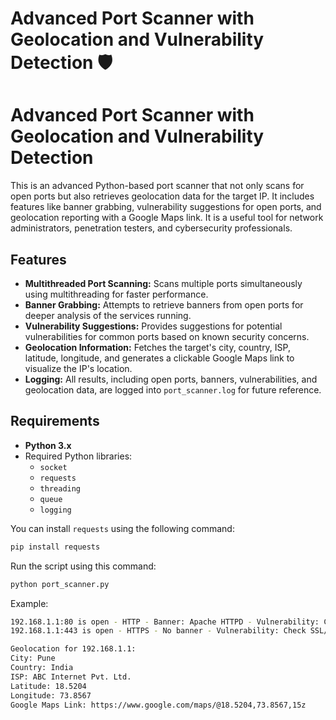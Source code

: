 # Advanced Port Scanner with Geolocation and Vulnerability Detection 🛡️


# Advanced Port Scanner with Geolocation and Vulnerability Detection

This is an advanced Python-based port scanner that not only scans for open ports but also retrieves geolocation data for the target IP. It includes features like banner grabbing, vulnerability suggestions for open ports, and geolocation reporting with a Google Maps link. It is a useful tool for network administrators, penetration testers, and cybersecurity professionals.

## Features

- **Multithreaded Port Scanning:** Scans multiple ports simultaneously using multithreading for faster performance.
- **Banner Grabbing:** Attempts to retrieve banners from open ports for deeper analysis of the services running.
- **Vulnerability Suggestions:** Provides suggestions for potential vulnerabilities for common ports based on known security concerns.
- **Geolocation Information:** Fetches the target's city, country, ISP, latitude, longitude, and generates a clickable Google Maps link to visualize the IP's location.
- **Logging:** All results, including open ports, banners, vulnerabilities, and geolocation data, are logged into `port_scanner.log` for future reference.

## Requirements

- **Python 3.x**
- Required Python libraries:
  - `socket`
  - `requests`
  - `threading`
  - `queue`
  - `logging`

You can install `requests` using the following command:

```bash
pip install requests
```

Run the script using this command:
```bash
python port_scanner.py
```
Example:
```bash
192.168.1.1:80 is open - HTTP - Banner: Apache HTTPD - Vulnerability: Check for common web vulnerabilities.
192.168.1.1:443 is open - HTTPS - No banner - Vulnerability: Check SSL/TLS configuration.

Geolocation for 192.168.1.1:
City: Pune
Country: India
ISP: ABC Internet Pvt. Ltd.
Latitude: 18.5204
Longitude: 73.8567
Google Maps Link: https://www.google.com/maps/@18.5204,73.8567,15z
```
